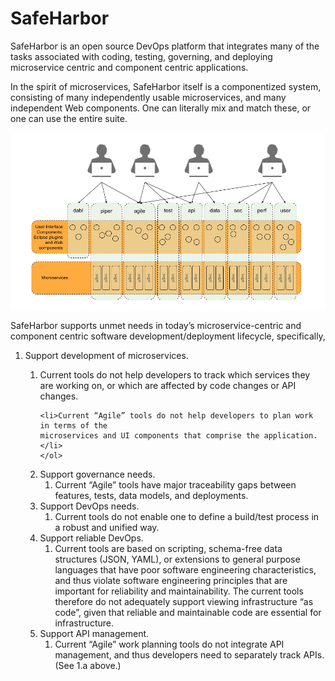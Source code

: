 # SafeHarbor

SafeHarbor is an open source DevOps platform that integrates many of the tasks
associated with coding, testing, governing, and deploying microservice centric
and component centric applications.

In the spirit of microservices, SafeHarbor itself is a componentized system,
consisting of many independently usable microservices, and many independent
Web components. One can literally mix and match these, or one can use the
entire suite.




![SafeHarbor Integrated View](SafeHarbor_Integrated_View.png "SafeHarbor Integrated View")

SafeHarbor supports unmet needs in today’s microservice-centric and component centric
software development/deployment lifecycle, specifically,

<ol>
<li>Support development of microservices.</li>
	<ol>
	<li>Current tools do not help developers to track which services they are
	working on, or which are affected by code changes or API changes.</li>
	
	<li>Current “Agile” tools do not help developers to plan work in terms of the
	microservices and UI components that comprise the application.</li>
	</ol>
</li>
<li>Support governance needs.
	<ol>
	<li>Current “Agile” tools have major traceability gaps between features, tests,
	data models, and deployments.</li>
	</ol>

<li>Support DevOps needs.
	<ol>
	<li>Current tools do not enable one to define a build/test process in a robust
	and unified way.</li>
	</ol>
</li>

<li>Support reliable DevOps.
	<ol>
	<li>Current tools are based on scripting, schema-free data structures (JSON, YAML),
	or extensions to general purpose languages that have poor software engineering
	characteristics, and thus violate software engineering principles that are
	important for reliability and maintainability. The current tools therefore
	do not adequately support viewing infrastructure “as code”, given that
	reliable and maintainable code are essential for infrastructure.</li>
	</ol>
</li>

<li>Support API management.
	<ol>
	<li>Current “Agile” work planning tools do not integrate API management,
	and thus developers need to separately track APIs. (See 1.a above.)</li>
	</ol>
</li>
</ol>
